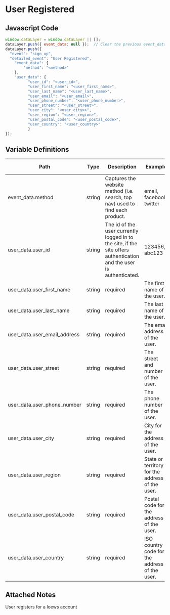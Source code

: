 # User Registered

### 

## Javascript Code
```js
window.dataLayer = window.dataLayer || [];
dataLayer.push({ event_data: null });  // Clear the previous event_data object.
dataLayer.push({
  "event": "sign_up",
  "detailed_event": "User Registered",
    "event_data": {
        "method": "<method>"
    },
    "user_data": {
          "user_id": "<user_id>",
          "user_first_name": "<user_first_name>",
          "user_last_name": "<user_last_name>",
          "user_email": "<user_email>",
          "user_phone_number": "<user_phone_number>",
          "user_street": "<user_street>",
          "user_city": "<user_city>>",
          "user_region": "<user_region>",
          "user_postal_code": "<user_postal_code>",
          "user_country": "<user_country>"
          }
});
```

## Variable Definitions

|Path|Type|Description|Example|Pattern|Min Length|Max Length|Minimum|Maximum|Multiple Of|
| --- | --- | --- | --- | --- | --- | --- | --- | --- | --- |
|event_data.method|string|Captures the website method \(i.e. search, top nav\) used to find each product.|email, facebook, twitter|||||||
|user_data.user_id|string|The id of the user currently logged in to the site, if the site offers authentication and the user is authenticated.|123456, abc123|||||||
|user_data.user_first_name|string|required|The first name of the user.|John|
|user_data.user_last_name|string|required|The last name of the user.|Smith|
|user_data.user_email_address|string|required|The email address of the user.|john.smith@test.com|
|user_data.user_street|string|required|The street and number of the user.|1 river bend rd|
|user_data.user_phone_number|string|required|The phone number of the user.|1.888.888.8888|
|user_data.user_city|string|required|City for the address of the user.|Plymoth|
|user_data.user_region|string|required|State or territory for the address of the user.|Massachusetts|
|user_data.user_postal_code|string|required|Postal code for the address of the user.|02345|
|user_data.user_country|string|required|ISO country code for the address of the user.|US|

## Attached Notes

<p>User registers for a loews account</p>
